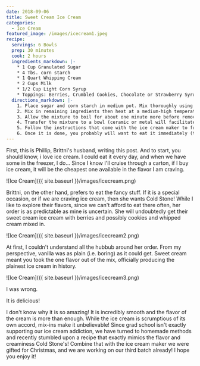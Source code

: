 ```yaml
---
date: 2018-09-06
title: Sweet Cream Ice Cream
categories:
  - Ice Cream
featured_image: /images/icecream1.jpeg
recipe:
  servings: 6 Bowls
  prep: 30 minutes
  cook: 2 hours
  ingredients_markdown: |-
    * 1 Cup Granulated Sugar
    * 4 Tbs. corn starch
    * 1 Quart Whipping Cream
    * 2 Cups Milk 
    * 1/2 Cup Light Corn Syrup
    * Toppings: Berries, Crumbled Cookies, Chocolate or Strawberry Syrup, etc.
  directions_markdown: |-
    1. Place sugar and corn starch in medium pot. Mix thoroughly using a whisk.
    2. Mix in remaining ingredients then heat at a medium-high temperature (it burns easily, so be careful), while stirring constantly, until it comes to a boil.
    3. Allow the mixture to boil for about one minute more before removing from heat. 
    4. Transfer the mixture to a bowl (ceramic or metal will facilitate cooling better than plastic) and place in the fridge until it is sufficiently cool to place in your ice cream maker (we are always inpatient and never wait as long as we should, so don't be too worried if it is still a little warm).
    5. Follow the instructions that come with the ice cream maker to freeze the ice cream.
    6. Once it is done, you probably will want to eat it immediately (that's what we do), so put some toppings on and go for it! If you'd like to match the feeling of Cold Stone's ice cream, however, I'd advise to place the ice cream in the freezer for a few hours (perhaps overnight) to allow it to freeze more completely.
---
```

First, this is Phillip, Brittni's husband, writing this post. And to start, you should know, i love ice cream. I could eat it every day, and when we have some in the freezer, I do... Since I know I'll cruise through a carton, if I buy ice cream, it will be the cheapest one available in the flavor I am craving.

![Ice Cream]({{ site.baseurl }}/images/icecream.png)

Brittni, on the other hand, prefers to eat the fancy stuff. If it is a special occasion, or if we are craving ice cream, then she wants Cold Stone! While I like to explore their flavors, since we can't afford to eat there often, her order is as predictable as mine is uncertain. She will undoubtedly get their sweet cream ice cream with berries and possibly cookies and whipped cream mixed in.

![Ice Cream]({{ site.baseurl }}/images/icecream2.png)

At first, I couldn't understand all the hubbub around her order. From my perspective, vanilla was as plain (i.e. boring) as it could get. Sweet cream meant you took the one flavor out of the mix, officially producing the plainest ice cream in history.

![Ice Cream]({{ site.baseurl }}/images/icecream3.png)

I was wrong.

It is delicious!

I don't know why it is so amazing! It is incredibly smooth and the flavor of the cream is more than enough. While the ice cream is scrumptious of its own accord, mix-ins make it unbelievable! Since grad school isn't exactly supporting our ice cream addiction, we have turned to homemade methods and recently stumbled upon a recipe that exactly mimics the flavor and creaminess Cold Stone's! Combine that with the ice cream maker we were gifted for Christmas, and we are working on our third batch already! I hope you enjoy it!
